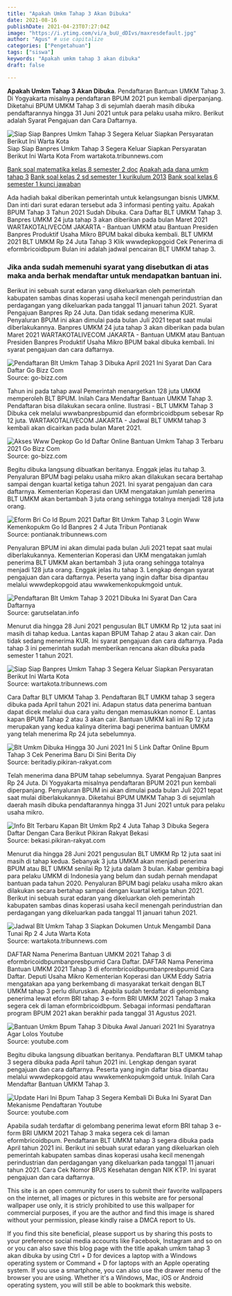 ```yaml
---
title: "Apakah Umkm Tahap 3 Akan Dibuka"
date: 2021-08-16
publishDate: 2021-04-23T07:27:04Z
image: "https://i.ytimg.com/vi/a_buU_dDIvs/maxresdefault.jpg"
author: "Agus" # use capitalize
categories: ["Pengetahuan"]
tags: ["siswa"]
keywords: "Apakah umkm tahap 3 akan dibuka"
draft: false

---
```

<script type='text/javascript' src='//pl15944992.alternativecpmgate.com/6c/6f/d6/6c6fd630211742b4db132bd23b46b946.js'></script>
<script type='text/javascript' src='//pl15944975.alternativecpmgate.com/86/71/9a/86719ae0c65e9b2f7eb2905a08638c06.js'></script>
**Apakah Umkm Tahap 3 Akan Dibuka**. Pendaftaran Bantuan UMKM Tahap 3. Di Yogyakarta misalnya pendaftaran BPUM 2021 pun kembali diperpanjang. Diketahui BPUM UMKM Tahap 3 di sejumlah daerah masih dibuka pendaftarannya hingga 31 Juni 2021 untuk para pelaku usaha mikro. Berikut adalah Syarat Pengajuan dan Cara Daftarnya.

![Siap Siap Banpres Umkm Tahap 3 Segera Keluar Siapkan Persyaratan Berikut Ini Warta Kota](https://cdn-2.tstatic.net/wartakota/foto/bank/images/banpres-umkm-24-juta-tahap-3-akan-diberikan-pada-bulan-maret-2021.jpg "Siap Siap Banpres Umkm Tahap 3 Segera Keluar Siapkan Persyaratan Berikut Ini Warta Kota")
Siap Siap Banpres Umkm Tahap 3 Segera Keluar Siapkan Persyaratan Berikut Ini Warta Kota From wartakota.tribunnews.com

[Bank soal matematika kelas 8 semester 2 doc](/bank-soal-matematika-kelas-8-semester-2-doc/)
[Apakah ada dana umkm tahap 3](/apakah-ada-dana-umkm-tahap-3/)
[Bank soal kelas 2 sd semester 1 kurikulum 2013](/bank-soal-kelas-2-sd-semester-1-kurikulum-2013/)
[Bank soal kelas 6 semester 1 kunci jawaban](/bank-soal-kelas-6-semester-1-kunci-jawaban/)

Ada hadiah bakal diberikan pemerintah untuk kelangsungan bisnis UMKM. Dan inti dari surat edaran tersebut ada 3 informasi penting yaitu. Apakah BPUM Tahap 3 Tahun 2021 Sudah Dibuka. Cara Daftar BLT UMKM Tahap 3. Banpres UMKM 24 juta tahap 3 akan diberikan pada bulan Maret 2021 WARTAKOTALIVECOM JAKARTA - Bantuan UMKM atau Bantuan Presiden Banpres Produktif Usaha Mikro BPUM bakal dibuka kembali. BLT UMKM 2021 BLT UMKM Rp 24 Juta Tahap 3 Klik wwwdepkopgoid Cek Penerima di eformbricoidbpum Bulan ini adalah jadwal pencairan BLT UMKM tahap 3.

### Jika anda sudah memenuhi syarat yang disebutkan di atas maka anda berhak mendaftar untuk mendapatkan bantuan ini.

Berikut ini sebuah surat edaran yang dikeluarkan oleh pemerintah kabupaten sambas dinas koperasi usaha kecil menengah perindustrian dan perdagangan yang dikeluarkan pada tanggal 11 januari tahun 2021. Syarat Pengajuan Banpres Rp 24 Juta. Dan tidak sedang menerima KUR. Penyaluran BPUM ini akan dimulai pada bulan Juli 2021 tepat saat mulai diberlakukannya. Banpres UMKM 24 juta tahap 3 akan diberikan pada bulan Maret 2021 WARTAKOTALIVECOM JAKARTA - Bantuan UMKM atau Bantuan Presiden Banpres Produktif Usaha Mikro BPUM bakal dibuka kembali. Ini syarat pengajuan dan cara daftarnya.


![Pendaftaran Blt Umkm Tahap 3 Dibuka April 2021 Ini Syarat Dan Cara Daftar Go Bizz Com](https://1.bp.blogspot.com/-FdlAXtcGKsk/X-mDdsXY44I/AAAAAAAABlM/Q4Ac4c_sP_cInA0KiA_5xdtPfrptD6zpACLcBGAsYHQ/s472/Pendaftaran%2BBLT%2BUMKM%2BTahap%2B3.png "Pendaftaran Blt Umkm Tahap 3 Dibuka April 2021 Ini Syarat Dan Cara Daftar Go Bizz Com")
Source: go-bizz.com

Tahun ini pada tahap awal Pemerintah menargetkan 128 juta UMKM memperoleh BLT BPUM. Inilah Cara Mendaftar Bantuan UMKM Tahap 3. Pendaftaran bisa dilakukan secara online. Ilustrasi - BLT UMKM Tahap 3 Dibuka cek melalui wwwbanpresbpumid dan eformbricoidbpum sebesar Rp 12 juta. WARTAKOTALIVECOM JAKARTA - Jadwal BLT UMKM tahap 3 kembali akan dicairkan pada bulan Maret 2021.

![Akses Www Depkop Go Id Daftar Online Bantuan Umkm Tahap 3 Terbaru 2021 Go Bizz Com](https://1.bp.blogspot.com/-_KIS1osnU8k/YBAkjhd6udI/AAAAAAAABm8/Z6-MTLjgjfUxF8l11QtZ8M96KSBpnIK1gCLcBGAsYHQ/s640/Daftar%2BBantuan%2BUMKM%2BTahap%2B3%2Bonline.jpg "Akses Www Depkop Go Id Daftar Online Bantuan Umkm Tahap 3 Terbaru 2021 Go Bizz Com")
Source: go-bizz.com

Begitu dibuka langsung dibuatkan beritanya. Enggak jelas itu tahap 3. Penyaluran BPUM bagi pelaku usaha mikro akan dilakukan secara bertahap sampai dengan kuartal ketiga tahun 2021. Ini syarat pengajuan dan cara daftarnya. Kementerian Koperasi dan UKM mengatakan jumlah penerima BLT UMKM akan bertambah 3 juta orang sehingga totalnya menjadi 128 juta orang.

![Eform Bri Co Id Bpum 2021 Daftar Blt Umkm Tahap 3 Login Www Kemenkopukm Go Id Banpres 2 4 Juta Tribun Pontianak](https://cdn-2.tstatic.net/pontianak/foto/bank/images/eform-bri-tahap-3-cara-daftar-blt-umkm.jpg "Eform Bri Co Id Bpum 2021 Daftar Blt Umkm Tahap 3 Login Www Kemenkopukm Go Id Banpres 2 4 Juta Tribun Pontianak")
Source: pontianak.tribunnews.com

Penyaluran BPUM ini akan dimulai pada bulan Juli 2021 tepat saat mulai diberlakukannya. Kementerian Koperasi dan UKM mengatakan jumlah penerima BLT UMKM akan bertambah 3 juta orang sehingga totalnya menjadi 128 juta orang. Enggak jelas itu tahap 3. Lengkap dengan syarat pengajuan dan cara daftarnya. Peserta yang ingin daftar bisa dipantau melalui wwwdepkopgoid atau wwwkemenkopukmgoid untuk.

![Pendaftaran Blt Umkm Tahap 3 2021 Dibuka Ini Syarat Dan Cara Daftarnya](https://1.bp.blogspot.com/-wnD9uTmZRzI/X-qRkJxPPQI/AAAAAAAAEqU/Gustzoc9VDMp7bgIVu2fCGI2WYS9YmkuwCLcBGAsYHQ/s1080/451902772%2Bcopy.jpg "Pendaftaran Blt Umkm Tahap 3 2021 Dibuka Ini Syarat Dan Cara Daftarnya")
Source: garutselatan.info

Menurut dia hingga 28 Juni 2021 pengusulan BLT UMKM Rp 12 juta saat ini masih di tahap kedua. Lantas kapan BPUM Tahap 2 atau 3 akan cair. Dan tidak sedang menerima KUR. Ini syarat pengajuan dan cara daftarnya. Pada tahap 3 ini pemerintah sudah memberikan rencana akan dibuka pada semester 1 tahun 2021.

![Siap Siap Banpres Umkm Tahap 3 Segera Keluar Siapkan Persyaratan Berikut Ini Warta Kota](https://cdn-2.tstatic.net/wartakota/foto/bank/images/banpres-umkm-24-juta-tahap-3-akan-diberikan-pada-bulan-maret-2021.jpg "Siap Siap Banpres Umkm Tahap 3 Segera Keluar Siapkan Persyaratan Berikut Ini Warta Kota")
Source: wartakota.tribunnews.com

Cara Daftar BLT UMKM Tahap 3. Pendaftaran BLT UMKM tahap 3 segera dibuka pada April tahun 2021 ini. Adapun status data penerima bantuan dapat dicek melalui dua cara yaitu dengan memasukkan nomor E. Lantas kapan BPUM Tahap 2 atau 3 akan cair. Bantuan UMKM kali ini Rp 12 juta merupakan yang kedua kalinya diterima bagi penerima bantuan UMKM yang telah menerima Rp 24 juta sebelumnya.

![Blt Umkm Dibuka Hingga 30 Juni 2021 Ini 5 Link Daftar Online Bpum Tahap 3 Cek Penerima Baru Di Sini Berita Diy](https://assets.pikiran-rakyat.com/crop/0x0:0x0/x/photo/2021/06/10/3823852136.jpg "Blt Umkm Dibuka Hingga 30 Juni 2021 Ini 5 Link Daftar Online Bpum Tahap 3 Cek Penerima Baru Di Sini Berita Diy")
Source: beritadiy.pikiran-rakyat.com

Telah menerima dana BPUM tahap sebelumnya. Syarat Pengajuan Banpres Rp 24 Juta. Di Yogyakarta misalnya pendaftaran BPUM 2021 pun kembali diperpanjang. Penyaluran BPUM ini akan dimulai pada bulan Juli 2021 tepat saat mulai diberlakukannya. Diketahui BPUM UMKM Tahap 3 di sejumlah daerah masih dibuka pendaftarannya hingga 31 Juni 2021 untuk para pelaku usaha mikro.

![Info Blt Terbaru Kapan Blt Umkm Rp2 4 Juta Tahap 3 Dibuka Segera Daftar Dengan Cara Berikut Pikiran Rakyat Bekasi](https://assets.pikiran-rakyat.com/crop/0x0:1144x521/x/photo/2021/07/14/2693063910.png "Info Blt Terbaru Kapan Blt Umkm Rp2 4 Juta Tahap 3 Dibuka Segera Daftar Dengan Cara Berikut Pikiran Rakyat Bekasi")
Source: bekasi.pikiran-rakyat.com

Menurut dia hingga 28 Juni 2021 pengusulan BLT UMKM Rp 12 juta saat ini masih di tahap kedua. Sebanyak 3 juta UMKM akan menjadi penerima BPUM atau BLT UMKM senilai Rp 12 juta dalam 3 bulan. Kabar gembira bagi para pelaku UMKM di Indonesia yang belum dan sudah pernah mendapat bantuan pada tahun 2020. Penyaluran BPUM bagi pelaku usaha mikro akan dilakukan secara bertahap sampai dengan kuartal ketiga tahun 2021. Berikut ini sebuah surat edaran yang dikeluarkan oleh pemerintah kabupaten sambas dinas koperasi usaha kecil menengah perindustrian dan perdagangan yang dikeluarkan pada tanggal 11 januari tahun 2021.

![Jadwal Blt Umkm Tahap 3 Siapkan Dokumen Untuk Mengambil Dana Tunai Rp 2 4 Juta Warta Kota](https://cdn-2.tstatic.net/wartakota/foto/bank/images/kapan-blt-umkm-tahap-3-akan-cair.jpg "Jadwal Blt Umkm Tahap 3 Siapkan Dokumen Untuk Mengambil Dana Tunai Rp 2 4 Juta Warta Kota")
Source: wartakota.tribunnews.com

DAFTAR Nama Penerima Bantuan UMKM 2021 Tahap 3 di eformbricoidbpumbanpresbpumid Cara Daftar. DAFTAR Nama Penerima Bantuan UMKM 2021 Tahap 3 di eformbricoidbpumbanpresbpumid Cara Daftar. Deputi Usaha Mikro Kementerian Koperasi dan UKM Eddy Satria mengatakan apa yang berkembang di masyarakat terkait dengan BLT UMKM tahap 3 perlu diluruskan. Apabila sudah terdaftar di gelombang penerima lewat eform BRI tahap 3 e-form BRI UMKM 2021 Tahap 3 maka segera cek di laman eformbricoidbpum. Sebagai informasi pendaftaran program BPUM 2021 akan berakhir pada tanggal 31 Agustus 2021.

![Bantuan Umkm Bpum Tahap 3 Dibuka Awal Januari 2021 Ini Syaratnya Agar Lolos Youtube](https://i.ytimg.com/vi/7VW-YVoiIko/hqdefault.jpg "Bantuan Umkm Bpum Tahap 3 Dibuka Awal Januari 2021 Ini Syaratnya Agar Lolos Youtube")
Source: youtube.com

Begitu dibuka langsung dibuatkan beritanya. Pendaftaran BLT UMKM tahap 3 segera dibuka pada April tahun 2021 ini. Lengkap dengan syarat pengajuan dan cara daftarnya. Peserta yang ingin daftar bisa dipantau melalui wwwdepkopgoid atau wwwkemenkopukmgoid untuk. Inilah Cara Mendaftar Bantuan UMKM Tahap 3.

![Update Hari Ini Bpum Tahap 3 Segera Kembali Di Buka Ini Syarat Dan Mekanisme Pendaftaran Youtube](https://i.ytimg.com/vi/a_buU_dDIvs/maxresdefault.jpg "Update Hari Ini Bpum Tahap 3 Segera Kembali Di Buka Ini Syarat Dan Mekanisme Pendaftaran Youtube")
Source: youtube.com

Apabila sudah terdaftar di gelombang penerima lewat eform BRI tahap 3 e-form BRI UMKM 2021 Tahap 3 maka segera cek di laman eformbricoidbpum. Pendaftaran BLT UMKM tahap 3 segera dibuka pada April tahun 2021 ini. Berikut ini sebuah surat edaran yang dikeluarkan oleh pemerintah kabupaten sambas dinas koperasi usaha kecil menengah perindustrian dan perdagangan yang dikeluarkan pada tanggal 11 januari tahun 2021. Cara Cek Nomor BPJS Kesehatan dengan NIK KTP. Ini syarat pengajuan dan cara daftarnya.

This site is an open community for users to submit their favorite wallpapers on the internet, all images or pictures in this website are for personal wallpaper use only, it is stricly prohibited to use this wallpaper for commercial purposes, if you are the author and find this image is shared without your permission, please kindly raise a DMCA report to Us.

If you find this site beneficial, please support us by sharing this posts to your preference social media accounts like Facebook, Instagram and so on or you can also save this blog page with the title apakah umkm tahap 3 akan dibuka by using Ctrl + D for devices a laptop with a Windows operating system or Command + D for laptops with an Apple operating system. If you use a smartphone, you can also use the drawer menu of the browser you are using. Whether it's a Windows, Mac, iOS or Android operating system, you will still be able to bookmark this website.
